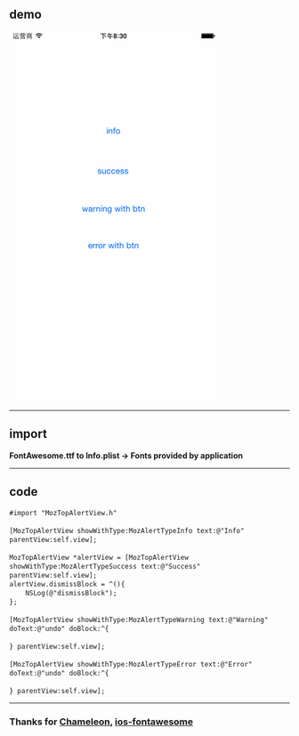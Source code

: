 ## demo
![Alt text](/topalertview.gif)

---------------------------------------
## import 
**FontAwesome.ttf to Info.plist -> Fonts provided by application**

---------------------------------------
## code
    #import "MozTopAlertView.h"
    
    [MozTopAlertView showWithType:MozAlertTypeInfo text:@"Info" parentView:self.view];
    
    MozTopAlertView *alertView = [MozTopAlertView showWithType:MozAlertTypeSuccess text:@"Success" parentView:self.view];
    alertView.dismissBlock = ^(){
        NSLog(@"dismissBlock");
    };
    
    [MozTopAlertView showWithType:MozAlertTypeWarning text:@"Warning" doText:@"undo" doBlock:^{
        
    } parentView:self.view];
    
    [MozTopAlertView showWithType:MozAlertTypeError text:@"Error" doText:@"undo" doBlock:^{
        
    } parentView:self.view];

---------------------------------------
### Thanks for [Chameleon], [ios-fontawesome]
[Chameleon]: https://github.com/VAlexander/Chameleon
[ios-fontawesome]: https://github.com/alexdrone/ios-fontawesome
